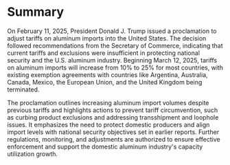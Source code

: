 # Summary

On February 11, 2025, President Donald J. Trump issued a proclamation to adjust tariffs on aluminum imports into the United States. The decision followed recommendations from the Secretary of Commerce, indicating that current tariffs and exclusions were insufficient in protecting national security and the U.S. aluminum industry. Beginning March 12, 2025, tariffs on aluminum imports will increase from 10% to 25% for most countries, with existing exemption agreements with countries like Argentina, Australia, Canada, Mexico, the European Union, and the United Kingdom being terminated.

The proclamation outlines increasing aluminum import volumes despite previous tariffs and highlights actions to prevent tariff circumvention, such as curbing product exclusions and addressing transshipment and loophole issues. It emphasizes the need to protect domestic producers and align import levels with national security objectives set in earlier reports. Further regulations, monitoring, and adjustments are authorized to ensure effective enforcement and support the domestic aluminum industry's capacity utilization growth.